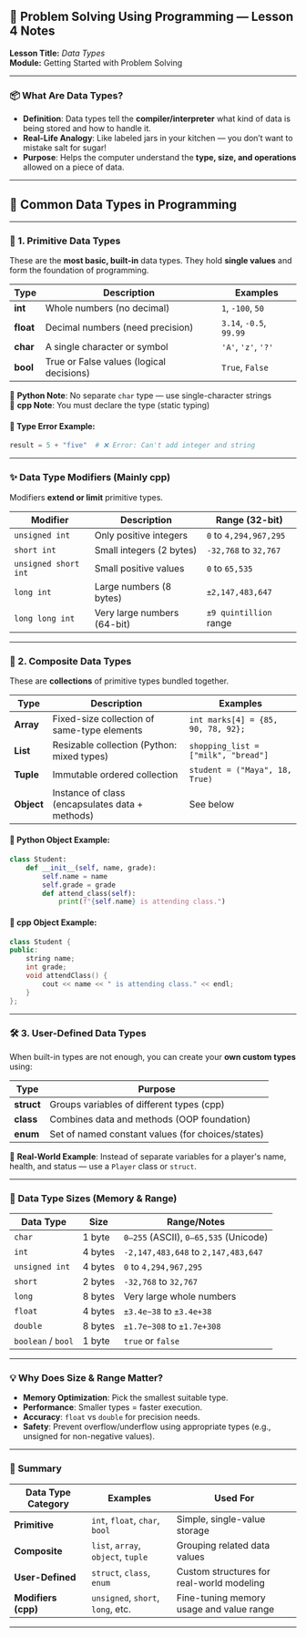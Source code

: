 ## 🧠 Problem Solving Using Programming — Lesson 4 Notes

**Lesson Title:** _Data Types_  
**Module:** Getting Started with Problem Solving

---

### 📦 What Are Data Types?

- **Definition**: Data types tell the **compiler/interpreter** what kind of data is being stored and how to handle it.
- **Real-Life Analogy**: Like labeled jars in your kitchen — you don’t want to mistake salt for sugar!
- **Purpose**: Helps the computer understand the **type, size, and operations** allowed on a piece of data.

---

## 🧩 Common Data Types in Programming

---

### 🧱 1. Primitive Data Types

These are the **most basic, built-in** data types. They hold **single values** and form the foundation of programming.

|Type|Description|Examples|
|---|---|---|
|**int**|Whole numbers (no decimal)|`1`, `-100`, `50`|
|**float**|Decimal numbers (need precision)|`3.14`, `-0.5`, `99.99`|
|**char**|A single character or symbol|`'A'`, `'z'`, `'?'`|
|**bool**|True or False values (logical decisions)|`True`, `False`|

🧪 **Python Note**: No separate `char` type — use single-character strings  
🧪 **cpp Note**: You must declare the type (static typing)

#### 🚨 Type Error Example:

```python
result = 5 + "five"  # ❌ Error: Can't add integer and string
```

---

### ✨ Data Type Modifiers (Mainly cpp)

Modifiers **extend or limit** primitive types.

|Modifier|Description|Range (32-bit)|
|---|---|---|
|`unsigned int`|Only positive integers|`0` to `4,294,967,295`|
|`short int`|Small integers (2 bytes)|`-32,768` to `32,767`|
|`unsigned short int`|Small positive values|`0` to `65,535`|
|`long int`|Large numbers (8 bytes)|`±2,147,483,647`|
|`long long int`|Very large numbers (64-bit)|`±9 quintillion` range|

---

### 🧰 2. Composite Data Types

These are **collections** of primitive types bundled together.

|Type|Description|Examples|
|---|---|---|
|**Array**|Fixed-size collection of same-type elements|`int marks[4] = {85, 90, 78, 92};`|
|**List**|Resizable collection (Python: mixed types)|`shopping_list = ["milk", "bread"]`|
|**Tuple**|Immutable ordered collection|`student = ("Maya", 18, True)`|
|**Object**|Instance of class (encapsulates data + methods)|See below|

#### 📌 Python Object Example:

```python
class Student:     
	def __init__(self, name, grade):         
		self.name = name         
		self.grade = grade     
		def attend_class(self):         
			print(f"{self.name} is attending class.")
```

#### 📌 cpp Object Example:

```cpp
class Student { 
public:     
	string name;     
	int grade;     
	void attendClass() {         
		cout << name << " is attending class." << endl;     
	}
};
```

---

### 🛠️ 3. User-Defined Data Types

When built-in types are not enough, you can create your **own custom types** using:

|Type|Purpose|
|---|---|
|**struct**|Groups variables of different types (cpp)|
|**class**|Combines data and methods (OOP foundation)|
|**enum**|Set of named constant values (for choices/states)|

🧠 **Real-World Example**: Instead of separate variables for a player's name, health, and status — use a `Player` class or `struct`.

---

### 🧮 Data Type Sizes (Memory & Range)

|Data Type|Size|Range/Notes|
|---|---|---|
|`char`|1 byte|`0–255` (ASCII), `0–65,535` (Unicode)|
|`int`|4 bytes|`-2,147,483,648` to `2,147,483,647`|
|`unsigned int`|4 bytes|`0` to `4,294,967,295`|
|`short`|2 bytes|`-32,768` to `32,767`|
|`long`|8 bytes|Very large whole numbers|
|`float`|4 bytes|`±3.4e−38` to `±3.4e+38`|
|`double`|8 bytes|`±1.7e−308` to `±1.7e+308`|
|`boolean` / `bool`|1 byte|`true` or `false`|

---

### 💡 Why Does Size & Range Matter?

- **Memory Optimization**: Pick the smallest suitable type.
- **Performance**: Smaller types = faster execution.
- **Accuracy**: `float` vs `double` for precision needs.
- **Safety**: Prevent overflow/underflow using appropriate types (e.g., unsigned for non-negative values).

---

### 🎉 Summary

|Data Type Category|Examples|Used For|
|---|---|---|
|**Primitive**|`int`, `float`, `char`, `bool`|Simple, single-value storage|
|**Composite**|`list`, `array`, `object`, `tuple`|Grouping related data values|
|**User-Defined**|`struct`, `class`, `enum`|Custom structures for real-world modeling|
|**Modifiers (cpp)**|`unsigned`, `short`, `long`, etc.|Fine-tuning memory usage and value range|

---